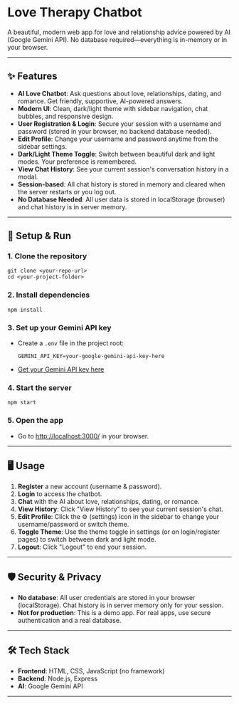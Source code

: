 # Love Therapy Chatbot

A beautiful, modern web app for love and relationship advice powered by AI (Google Gemini API). No database required—everything is in-memory or in your browser.

---

## ✨ Features

- **AI Love Chatbot**: Ask questions about love, relationships, dating, and romance. Get friendly, supportive, AI-powered answers.
- **Modern UI**: Clean, dark/light theme with sidebar navigation, chat bubbles, and responsive design.
- **User Registration & Login**: Secure your session with a username and password (stored in your browser, no backend database needed).
- **Edit Profile**: Change your username and password anytime from the sidebar settings.
- **Dark/Light Theme Toggle**: Switch between beautiful dark and light modes. Your preference is remembered.
- **View Chat History**: See your current session's conversation history in a modal.
- **Session-based**: All chat history is stored in memory and cleared when the server restarts or you log out.
- **No Database Needed**: All user data is stored in localStorage (browser) and chat history is in server memory.

---

## 🚀 Setup & Run

### 1. **Clone the repository**
```
git clone <your-repo-url>
cd <your-project-folder>
```

### 2. **Install dependencies**
```
npm install
```

### 3. **Set up your Gemini API key**
- Create a `.env` file in the project root:
  ```
  GEMINI_API_KEY=your-google-gemini-api-key-here
  ```
- [Get your Gemini API key here](https://ai.google.dev/)

### 4. **Start the server**
```
npm start
```

### 5. **Open the app**
- Go to [http://localhost:3000/](http://localhost:3000/) in your browser.

---

## 🖥️ Usage

1. **Register** a new account (username & password).
2. **Login** to access the chatbot.
3. **Chat** with the AI about love, relationships, dating, or romance.
4. **View History**: Click "View History" to see your current session's chat.
5. **Edit Profile**: Click the ⚙️ (settings) icon in the sidebar to change your username/password or switch theme.
6. **Toggle Theme**: Use the theme toggle in settings (or on login/register pages) to switch between dark and light mode.
7. **Logout**: Click "Logout" to end your session.

---

## 🛡️ Security & Privacy
- **No database**: All user credentials are stored in your browser (localStorage). Chat history is in server memory only for your session.
- **Not for production**: This is a demo app. For real apps, use secure authentication and a real database.

---

## 🛠️ Tech Stack
- **Frontend**: HTML, CSS, JavaScript (no framework)
- **Backend**: Node.js, Express
- **AI**: Google Gemini API

---
